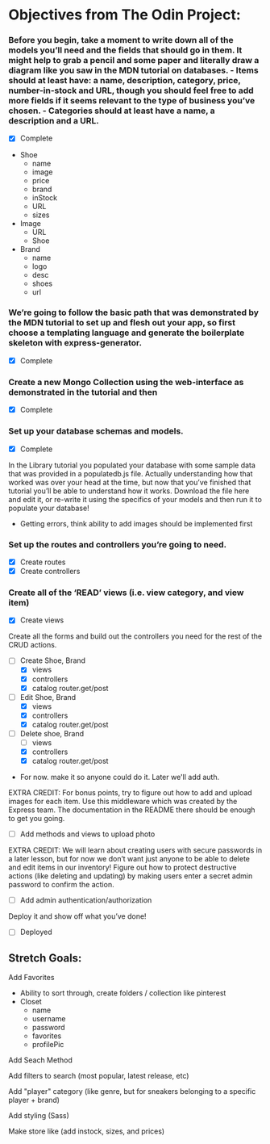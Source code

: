 # Objectives from The Odin Project:

### Before you begin, take a moment to write down all of the models you’ll need and the fields that should go in them. It might help to grab a pencil and some paper and literally draw a diagram like you saw in the MDN tutorial on databases. - Items should at least have: a name, description, category, price, number-in-stock and URL, though you should feel free to add more fields if it seems relevant to the type of business you’ve chosen. - Categories should at least have a name, a description and a URL.
- [X] Complete

- Shoe
  - name
  - image
  - price
  - brand
  - inStock
  - URL
  - sizes
- Image
  - URL
  - Shoe
- Brand
  - name
  - logo
  - desc
  - shoes
  - url



### We’re going to follow the basic path that was demonstrated by the MDN tutorial to set up and flesh out your app, so first choose a templating language and generate the boilerplate skeleton with express-generator.
- [X] Complete

### Create a new Mongo Collection using the web-interface as demonstrated in the tutorial and then 
- [X] Complete

### Set up your database schemas and models.
- [X] Complete

In the Library tutorial you populated your database with some sample data that was provided in a populatedb.js file. Actually understanding how that worked was over your head at the time, but now that you’ve finished that tutorial you’ll be able to understand how it works. Download the file here and edit it, or re-write it using the specifics of your models and then run it to populate your database!
- Getting errors, think ability to add images should be implemented first

### Set up the routes and controllers you’re going to need.
- [X] Create routes
- [X] Create controllers

### Create all of the ‘READ’ views (i.e. view category, and view item)
- [X] Create views

Create all the forms and build out the controllers you need for the rest of the CRUD actions.
- [ ] Create Shoe, Brand
  - [X] views
  - [X] controllers
  - [X] catalog router.get/post
- [ ] Edit Shoe, Brand
  - [X] views
  - [X] controllers
  - [X] catalog router.get/post
- [ ] Delete shoe, Brand
  - [ ] views
  - [X] controllers
  - [X] catalog router.get/post
- For now. make it so anyone could do it. Later we'll add auth.

EXTRA CREDIT: For bonus points, try to figure out how to add and upload images for each item. Use this middleware which was created by the Express team. The documentation in the README there should be enough to get you going.
- [ ] Add methods and views to upload photo

EXTRA CREDIT: We will learn about creating users with secure passwords in a later lesson, but for now we don’t want just anyone to be able to delete and edit items in our inventory! Figure out how to protect destructive actions (like deleting and updating) by making users enter a secret admin password to confirm the action.
- [ ] Add admin authentication/authorization

Deploy it and show off what you’ve done!
- [ ] Deployed

## Stretch Goals:

Add Favorites
- Ability to sort through, create folders / collection like pinterest
- Closet
  - name
  - username
  - password
  - favorites
  - profilePic

Add Seach Method

Add filters to search (most popular, latest release, etc)

Add "player" category (like genre, but for sneakers belonging to a specific player + brand)

Add styling (Sass)

Make store like (add instock, sizes, and prices)
